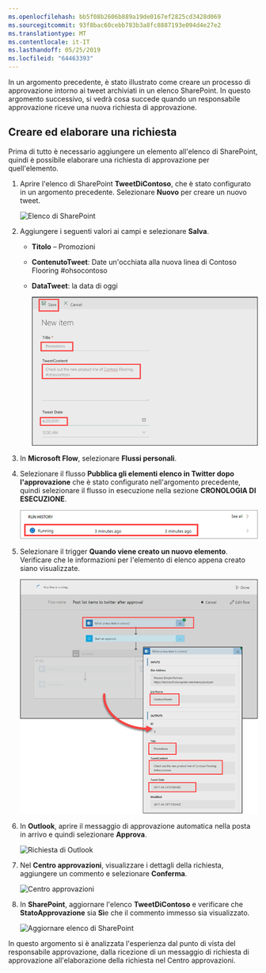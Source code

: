 ```yaml
---
ms.openlocfilehash: bb5f08b2606b889a19de0167ef2825cd3428d069
ms.sourcegitcommit: 93f8bac60cebb783b3a8fc8887193e094d4e27e2
ms.translationtype: MT
ms.contentlocale: it-IT
ms.lasthandoff: 05/25/2019
ms.locfileid: "64463393"
---
```

In un argomento precedente, è stato illustrato come creare un processo di approvazione intorno ai tweet archiviati in un elenco SharePoint.  In questo argomento successivo, si vedrà cosa succede quando un responsabile approvazione riceve una nuova richiesta di approvazione. 

## <a name="create-and-process-a-request"></a>Creare ed elaborare una richiesta
Prima di tutto è necessario aggiungere un elemento all'elenco di SharePoint, quindi è possibile elaborare una richiesta di approvazione per quell'elemento.

1. Aprire l'elenco di SharePoint **TweetDiContoso**, che è stato configurato in un argomento precedente.  Selezionare **Nuovo** per creare un nuovo tweet. 
   
    ![Elenco di SharePoint](./media/learning-approval-request/sharepoint-list-home.png)
2. Aggiungere i seguenti valori ai campi e selezionare **Salva**.
   
   * **Titolo** – Promozioni
   * **ContenutoTweet**: Date un'occhiata alla nuova linea di Contoso Flooring #ohsocontoso
   * **DataTweet**: la data di oggi
     
     ![Nuovo elemento di SharePoint](./media/learning-approval-request/sharepoint-new-tweet.png)
3. In **Microsoft Flow**, selezionare **Flussi personali**. 
4. Selezionare il flusso **Pubblica gli elementi elenco in Twitter dopo l'approvazione** che è stato configurato nell'argomento precedente, quindi selezionare il flusso in esecuzione nella sezione **CRONOLOGIA DI ESECUZIONE**.
   
    ![Cronologia di esecuzione](./media/learning-approval-request/run-history.png)
5. Selezionare il trigger **Quando viene creato un nuovo elemento**. Verificare che le informazioni per l'elemento di elenco appena creato siano visualizzate.
   
    ![Trigger di flusso](./media/learning-approval-request/approval-flow.png)
6. In **Outlook**, aprire il messaggio di approvazione automatica nella posta in arrivo e quindi selezionare **Approva**. 
   
    ![Richiesta di Outlook](./media/learning-approval-request/outlook-mail.png)
7. Nel **Centro approvazioni**, visualizzare i dettagli della richiesta, aggiungere un commento e selezionare **Conferma**. 
   
    ![Centro approvazioni](./media/learning-approval-request/approval-center.png)
8. In **SharePoint**, aggiornare l'elenco **TweetDiContoso** e verificare che **StatoApprovazione** sia **Sì**e che il commento immesso sia visualizzato. 
   
    ![Aggiornare elenco di SharePoint](./media/learning-approval-request/sharepoint-list-approved.png)

In questo argomento si è analizzata l'esperienza dal punto di vista del responsabile approvazione, dalla ricezione di un messaggio di richiesta di approvazione all'elaborazione della richiesta nel Centro approvazioni.

